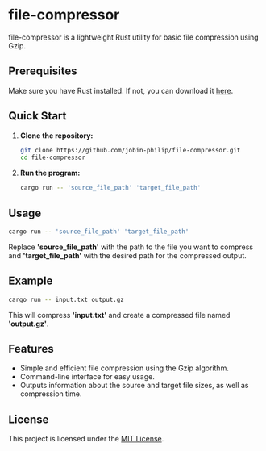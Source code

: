 # file-compressor
  
file-compressor is a lightweight Rust utility for basic file compression using Gzip.

## Prerequisites

Make sure you have Rust installed. If not, you can download it [here](https://www.rust-lang.org/tools/install).


## Quick Start

1. **Clone the repository:**
   ```bash
   git clone https://github.com/jobin-philip/file-compressor.git
   cd file-compressor
   ```
   
2. **Run the program:**
   ```bash
   cargo run -- 'source_file_path' 'target_file_path'
   ```

## Usage
   ```bash
   cargo run -- 'source_file_path' 'target_file_path'
   ```
   Replace **'source_file_path'** with the path to the file you want to compress and **'target_file_path'** with the desired path for the compressed output.

## Example
   ```bash
   cargo run -- input.txt output.gz
   ```
   
   This will compress **'input.txt'** and create a compressed file named **'output.gz'**.

## Features

-   Simple and efficient file compression using the Gzip algorithm.
-   Command-line interface for easy usage.
-   Outputs information about the source and target file sizes, as well as compression time.
   
## License

This project is licensed under the [MIT License](LICENSE).